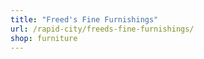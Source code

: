 ```yaml
---
title: "Freed's Fine Furnishings"
url: /rapid-city/freeds-fine-furnishings/
shop: furniture
---
```

